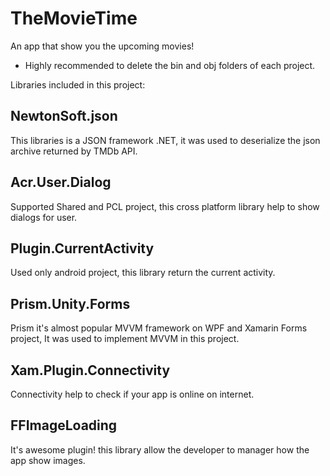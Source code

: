 # TheMovieTime
An app that show you the upcoming movies!

* Highly recommended to delete the bin and obj folders of each project.

Libraries included in this project:

## **NewtonSoft.json**

This libraries is a JSON framework .NET, it was used to deserialize the json archive returned by TMDb API.

## **Acr.User.Dialog**
Supported Shared and PCL project, this cross platform library help to show dialogs for user.

## **Plugin.CurrentActivity**
Used only android project, this library return the current activity.

## **Prism.Unity.Forms**
Prism it's almost popular MVVM framework on WPF and Xamarin Forms project, It was used to implement MVVM in this project.

## **Xam.Plugin.Connectivity**
Connectivity help to check if your app is online on internet.

## **FFImageLoading**
It's awesome plugin! this library allow the developer to manager how the app show images.
